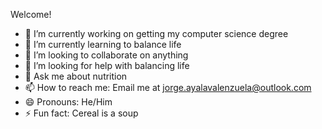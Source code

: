 Welcome!

- 🔭 I’m currently working on getting my computer science degree
- 🌱 I’m currently learning to balance life
- 👯 I’m looking to collaborate on anything 
- 🤔 I’m looking for help with balancing life
- 💬 Ask me about nutrition
- 📫 How to reach me: Email me at jorge.ayalavalenzuela@outlook.com
- 😄 Pronouns: He/Him
- ⚡ Fun fact: Cereal is a soup

<!--
**Jorge96273/Jorge96273** is a ✨ _special_ ✨ repository because its `README.md` (this file) appears on your GitHub profile.

Here are some ideas to get you started:

- 🔭 I’m currently working on getting my computer science degree
- 🌱 I’m currently learning to balance life
- 👯 I’m looking to collaborate on anything 
- 🤔 I’m looking for help with balancing life
- 💬 Ask me about nutrition
- 📫 How to reach me: Email me at jorge.ayalavalenzuela@outlook.com
- 😄 Pronouns: He/Him
- ⚡ Fun fact: Cereal is a soup
-->
